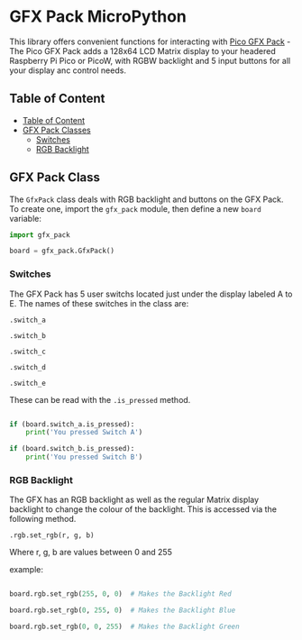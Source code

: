 # GFX Pack MicroPython <!-- omit in toc -->

This library offers convenient functions for interacting with [Pico GFX Pack](https://shop.pimoroni.com/products/gfxpack) - The Pico GFX Pack adds a 128x64 LCD Matrix display to your headered Raspberry Pi Pico or PicoW, with RGBW backlight and 5 input buttons for all your display anc control needs.

## Table of Content
- [Table of Content](#table-of-content)
- [GFX Pack Classes](#GFX-Pack-class)
  - [Switches](#switches)
  - [RGB Backlight](#rgb-backlight)


## GFX Pack Class

The `GfxPack` class deals with RGB backlight and buttons on the GFX Pack. To create one, import the `gfx_pack` module, then define a new `board` variable:

```python
import gfx_pack

board = gfx_pack.GfxPack()
```


### Switches

The GFX Pack has 5 user switchs located just under the display labeled A to E. The names of these switches in the class are:

`.switch_a`

`.switch_b`

`.switch_c`

`.switch_d`

`.switch_e`

These can be read with the `.is_pressed` method.

```python

if (board.switch_a.is_pressed):
    print('You pressed Switch A')

if (board.switch_b.is_pressed):
    print('You pressed Switch B')
```



### RGB Backlight

The GFX has an RGB backlight as well as the regular Matrix display backlight to change the colour of the backlight. This is accessed via the following method.


`.rgb.set_rgb(r, g, b)`

Where r, g, b are values between 0 and 255


example:


```python

board.rgb.set_rgb(255, 0, 0)  # Makes the Backlight Red

board.rgb.set_rgb(0, 255, 0)  # Makes the Backlight Blue

board.rgb.set_rgb(0, 0, 255)  # Makes the Backlight Green

```